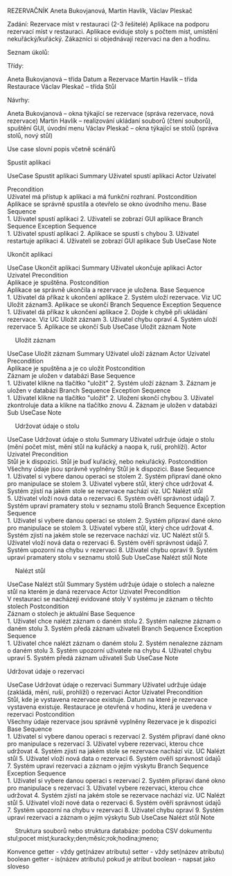 REZERVAČNÍK
Aneta Bukovjanová, Martin Havlík, Václav Pleskač

Zadání: Rezervace míst v restauraci (2-3 řešitelé)
Aplikace na podporu rezervací míst v restauraci. Aplikace eviduje stoly s počtem míst, umístění nekuřácký/kuřácký. Zákazníci si objednávají rezervaci na den a hodinu.

Seznam úkolů:

Třídy:

Aneta Bukovjanová – třída Datum a Rezervace
Martin Havlík – třída Restaurace
Václav Pleskač – třída Stůl

Návrhy: 

Aneta Bukovjanová – okna týkající se rezervace (správa rezervace, nová rezervace)
Martin Havlík – realizování ukládaní souborů (čtení souborů), spuštění GUI, úvodní menu
Václav Pleskač – okna týkající se stolů (správa stolů, nový stůl)


Use case slovní popis včetně scénářů

Spustit aplikaci	

UseCase	Spustit aplikaci
Summary	Uživatel spustí aplikaci
Actor	Uzivatel
	
Precondition	
					Uživatel má přístup k aplikaci a má funkční rozhraní.
Postcondition	
					Aplikace se správně spustila a otevřelo se okno úvodního menu.
Base Sequence	
					1.	Uživatel spustí aplikaci
					2.	Uživateli se zobrazí GUI aplikace
Branch Sequence	
Exception Sequence	
					1.	Uživatel spustí aplikaci
					2.	Aplikace se spustí s chybou
					3.	Uživatel restartuje aplikaci
					4.	Uživateli se zobrazí GUI aplikace
Sub UseCase	
Note	

 
Ukončit aplikaci

UseCase	Ukončit aplikaci
Summary	Uživatel ukončuje aplikaci
Actor	Uzivatel
Precondition	
					Aplikace je spuštěna.
Postcondition	
					Aplikace se správně ukončila a rezervace je uložena.
Base Sequence	
					1.	Uživatel dá příkaz k ukončení aplikace
					2.	Systém uloží rezervace. Viz UC Uložit záznam3. Aplikace se ukončí
Branch Sequence	
Exception Sequence	
					1.	Uživatel dá příkaz k ukončení aplikace
					2.	Dojde k chybě při ukládání rezervace.  Viz UC Uložit záznam
					3.	Uživatel chybu opraví
					4.	Systém uloží rezervace
					5.	Aplikace se ukončí
Sub UseCase	Uložit záznam
Note	

 
Uložit záznam	

UseCase	Uložit záznam
Summary	Uživatel uloží záznam
Actor	Uzivatel
Precondition	
					Aplikace je spuštěna a je co uložit
Postcondition	
					Záznam je uložen v databázi
Base Sequence	
					1.	Uživatel klikne na tlačítko "uložit"
					2.	Systém uloží záznam
					3.	Záznam je uložen v databázi
Branch Sequence	
Exception Sequence	
					1.	Uživatel klikne na tlačítko "uložit"
					2.	Uložení skončí chybou
					3.	Uživatel zkontroluje data a klikne na tlačítko znovu
					4.	Záznam je uložen v databázi
Sub UseCase	
Note	

 
Udržovat údaje o stolu	

UseCase	Udržovat údaje o stolu
Summary	Uživatel udržuje údaje o stolu (mění počet míst, mění stůl na kuřácký a naopa k, ruší, prohlíží).
Actor	Uzivatel
Precondition	
					Stůl je k dispozici.
					Stůl je buď kuřácký, nebo nekuřácký.
Postcondition	
					Všechny údaje jsou správně vyplněny Stůl je k dispozici.
Base Sequence	
					1.	Uživatel si vybere danou operaci se stolem
					2.	Systém připraví dané okno pro manipulace se stolem
					3.	Uživatel vybere stůl, který chce udržovat
					4.	Systém zjistí na jakém stole se rezervace nachází viz. UC Nalézt stůl	
					5.	Uživatel vloží nová data o rezervaci
					6.	Systém ověří správnost údajů
					7.	Systém upraví pramatery stolu v seznamu stolů
Branch Sequence	
Exception Sequence	
					1.	Uživatel si vybere danou operaci se stolem
					2.	Systém připraví dané okno pro manipulace se stolem
					3.	Uživatel vybere stůl, který chce udržovat
					4.	Systém zjistí na jakém stole se rezervace nachází viz. UC Nalézt stůl
					5.	Uživatel vloží nová data o rezervaci
					6.	Systém ověří správnost údajů
					7.	Systém upozorní na chybu v rezervaci
					8.	Uživatel chybu opraví
					9.	Systém upraví pramatery stolu v seznamu stolů
Sub UseCase	Nalézt stůl
Note	

 
Nalézt stůl	

UseCase	Nalézt stůl
Summary	Systém udržuje údaje o stolech a nalezne stůl na kterém je daná rezervace
Actor	Uzivatel
Precondition	
					V restauraci se nacházejí evidované stoly
					V systému je záznam o těchto stolech
Postcondition	
					Záznam o stolech je aktuální
Base Sequence	
					1.	Uživatel chce nalézt záznam o daném stolu
					2.	Systém nalezne záznam o daném stolu
					3.	Systém předá záznam uživateli
Branch Sequence	
Exception Sequence	
					1.	Uživatel chce nalézt záznam o daném stolu
					2.	Systém nenalezne záznam o daném stolu
					3.	Systém upozorní uživatele na chybu
					4.	Uživatel chybu upraví
					5.	Systém předá záznam uživateli
Sub UseCase	
Note	

Udržovat údaje o rezervaci	

UseCase	Udržovat údaje o rezervaci
Summary	Uživatel udržuje údaje (zakládá, mění, ruší, prohlíží) o rezervaci
Actor	Uzivatel
Precondition	
					Stůl, kde je vystavena rezervace existuje.
					Datum na které je rezervace vystavena existuje.
					Restaurace je otevřená v hodinu, která je uvedena v rezervaci
Postcondition	
					Všechny údaje rezervace jsou správně vyplněny
					Rezervace je k dispozici
Base Sequence	
					1.	Uživatel si vybere danou operaci s rezervací
					2.	Systém připraví dané okno pro manipulace s rezervací
					3.	Uživatel vybere rezervaci, kterou chce udržovat
					4.	Systém zjistí na jakém stole se rezervace nachází viz. UC Nalézt stůl
					5.	Uživatel vloží nová data o rezervaci
					6.	Systém ověří správnost údajů
					7.	Systém upraví rezervaci a záznam o jejím výskytu
Branch Sequence	
Exception Sequence	
					1.	Uživatel si vybere danou operaci s rezervací
					2.	Systém připraví dané okno pro manipulace s rezervací
					3.	Uživatel vybere rezervaci, kterou chce udržovat
					4.	Systém zjistí na jakém stole se rezervace nachází viz. UC Nalézt stůl
					5.	Uživatel vloží nové data o rezervaci
					6.	Systém ověří správnost údajů
					7.	Systém upozorní na chybu v rezervaci
					8.	Uživatel chybu opraví
					9.	Systém upraví rezervaci a záznam o jejím výskytu
Sub UseCase	Nalézt stůl
Note	

 
Struktura souborů nebo struktura databáze: 
podoba CSV dokumentu
stul;pocet mist;kuracky;den;měsíc;rok;hodina;jmeno;

Konvence
getter - vždy get(název atributu)
setter - vždy set(název atributu)
boolean getter	- is(název atributu)
pokud je atribut boolean - napsat jako sloveso

